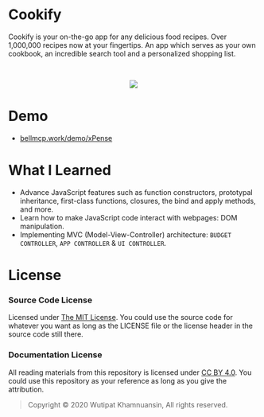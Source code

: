 # Cookify
Cookify is your on-the-go app for any delicious food recipes. Over 1,000,000 recipes now at your fingertips. An app which serves as your own cookbook, an incredible search tool and a personalized shopping list.

<br>
<p align="center">
  <img src="https://bellmcp.work/img/Projects_xPense.jpg" />
</p>

# Demo

* [bellmcp.work/demo/xPense](https://bellmcp.work/demo/xPense)

# What I Learned

* Advance JavaScript features such as function constructors, prototypal inheritance, first-class functions, closures, the bind and apply methods, and more. 
* Learn how to make JavaScript code interact with webpages: DOM manipulation.
* Implementing MVC (Model-View-Controller) architecture: `BUDGET CONTROLLER`, `APP CONTROLLER` & `UI CONTROLLER`.

# License

### Source Code License

Licensed under [The MIT License](https://github.com/bellmcp/4-Digit-Calculator/blob/master/LICENSE). You could use the source code for whatever you want as long as the LICENSE file or the license header in the source code still there.

### Documentation License

All reading materials from this repository is licensed under [CC BY 4.0](https://creativecommons.org/licenses/by/4.0/). You could use this repository as your reference as long as you give the attribution.

> Copyright © 2020 Wutipat Khamnuansin, All rights reserved.
